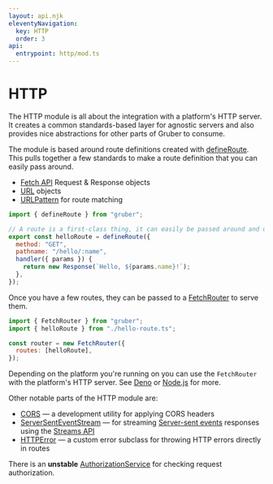 ```yaml
---
layout: api.njk
eleventyNavigation:
  key: HTTP
  order: 3
api:
  entrypoint: http/mod.ts
---
```


# HTTP

The HTTP module is all about the integration with a platform's HTTP server.
It creates a common standards-based layer for agnostic servers
and also provides nice abstractions for other parts of Gruber to consume.

The module is based around route definitions created with [defineRoute](#defineroute).
This pulls together a few standards to make a route definition that you can easily pass around.

- [Fetch API](https://developer.mozilla.org/en-US/docs/Web/API/Fetch_API) Request & Response objects
- [URL](https://developer.mozilla.org/en-US/docs/Web/API/URL) objects
- [URLPattern](https://developer.mozilla.org/en-US/docs/Web/API/URL) for route matching

```js
import { defineRoute } from "gruber";

// A route is a first-class thing, it can easily be passed around and used
export const helloRoute = defineRoute({
  method: "GET",
  pathname: "/hello/:name",
  handler({ params }) {
    return new Response(`Hello, ${params.name}!`);
  },
});
```

Once you have a few routes, they can be passed to a [FetchRouter](#fetchrouter)
to serve them.

```js
import { FetchRouter } from "gruber";
import { helloRoute } from "./hello-route.ts";

const router = new FetchRouter({
  routes: [helloRoute],
});
```

Depending on the platform you're running on you can use the `FetchRouter` with the platform's HTTP server.
See [Deno](/deno/#http) or [Node.js](/node/#http) for more.

Other notable parts of the HTTP module are:

- [CORS](#cors) — a development utility for applying CORS headers
- [ServerSentEventStream](#serversenteventstream) — for streaming [Server-sent events](https://developer.mozilla.org/en-US/docs/Web/API/Server-sent_events) responses using the [Streams API](https://developer.mozilla.org/en-US/docs/Web/API/Streams_API)
- [HTTPError](#httperror) — a custom error subclass for throwing HTTP errors directly in routes

There is an **unstable** [AuthorizationService](#authorizationservice) for checking request authorization.
